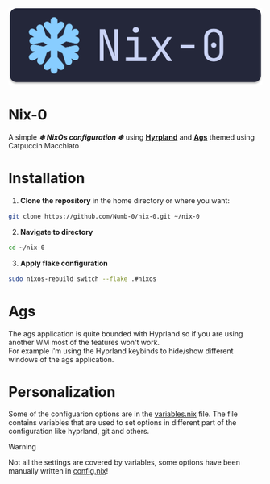 <div align="center"><img src="./docs/assets/nix0_banner.svg"></div>


# Nix-0
A simple ***❄ NixOs configuration ❄*** using [**Hyrpland**](https://github.com/hyprwm/Hyprland) and [**Ags**](https://github.com/Aylur/ags) themed using Catpuccin Macchiato

# Installation
1. **Clone the repository** in the home directory or where you want:
```bash
git clone https://github.com/Numb-0/nix-0.git ~/nix-0
```
2. **Navigate to directory**
```bash
cd ~/nix-0
```
3. **Apply flake configuration**
```bash
sudo nixos-rebuild switch --flake .#nixos
```
# Ags
The ags application is quite bounded with Hyprland so if you are using another WM most of the features won't work.\
For example i'm using the Hyprland keybinds to hide/show different windows of the ags application.

# Personalization
Some of the configuarion options are in the [variables.nix](hosts/nixos/variables.nix) file.
The file contains variables that are used to set options in different part of the configuration like hyprland, git and others.

> [!WARNING] 
> Not all the settings are covered by variables, some options have been manually written in [config.nix](hosts/nixos/config.nix)!
